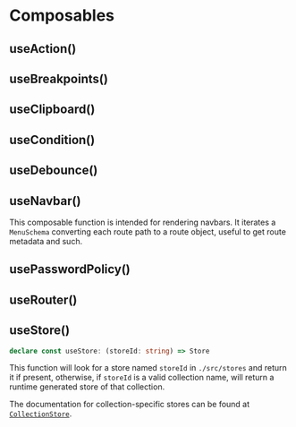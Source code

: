 # Composables

## useAction()
## useBreakpoints()
## useClipboard()
## useCondition()
## useDebounce()
## useNavbar()

This composable function is intended for rendering navbars. It iterates a `MenuSchema` converting each route path to a route object, useful to get route metadata and such.

## usePasswordPolicy()
## useRouter()

## useStore()

```typescript
declare const useStore: (storeId: string) => Store
```

This function will look for a store named `storeId` in `./src/stores` and return it if present, otherwise, if `storeId` is a valid collection name, will return a runtime generated store of that collection.

The documentation for collection-specific stores can be found at [`CollectionStore`](/aeria-ui/collection-store).
